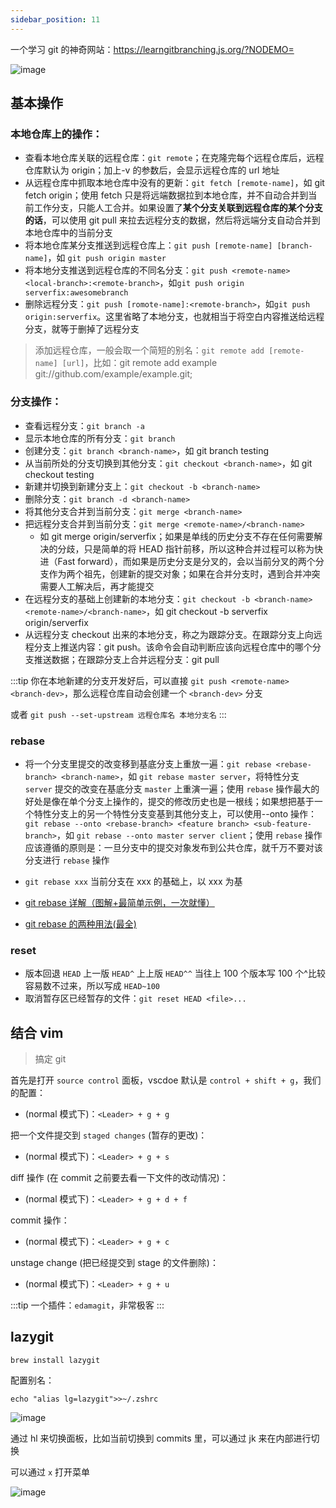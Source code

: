 ```yaml
---
sidebar_position: 11
---
```


一个学习 git 的神奇网站：https://learngitbranching.js.org/?NODEMO=

![image](https://tvax3.sinaimg.cn/large/008cOUgNgy1h3u6xvtx2lj317m0co49e.jpg)

## 基本操作

### 本地仓库上的操作：

- 查看本地仓库关联的远程仓库：`git remote`；在克隆完每个远程仓库后，远程仓库默认为 origin；加上-v 的参数后，会显示远程仓库的 url 地址
- 从远程仓库中抓取本地仓库中没有的更新：`git fetch [remote-name]`，如 git fetch origin；使用 fetch 只是将远端数据拉到本地仓库，并不自动合并到当前工作分支，只能人工合并。如果设置了**某个分支关联到远程仓库的某个分支的话**，可以使用 git pull 来拉去远程分支的数据，然后将远端分支自动合并到本地仓库中的当前分支
- 将本地仓库某分支推送到远程仓库上：`git push [remote-name] [branch-name]`，如 `git push origin master`
- 将本地分支推送到远程仓库的不同名分支：`git push <remote-name> <local-branch>:<remote-branch>`，如`git push origin serverfix:awesomebranch`
- 删除远程分支：`git push [romote-name]:<remote-branch>`，如`git push origin:serverfix`。这里省略了本地分支，也就相当于将空白内容推送给远程分支，就等于删掉了远程分支

> 添加远程仓库，一般会取一个简短的别名：`git remote add [remote-name] [url]`，比如：git remote add example git://github.com/example/example.git;

### 分支操作：

- 查看远程分支：`git branch -a`
- 显示本地仓库的所有分支：`git branch`
- 创建分支：`git branch <branch-name>`，如 git branch testing
- 从当前所处的分支切换到其他分支：`git checkout <branch-name>`，如 git checkout testing
- 新建并切换到新建分支上：`git checkout -b <branch-name>`
- 删除分支：`git branch -d <branch-name>`
- 将其他分支合并到当前分支：`git merge <branch-name>`
- 把远程分支合并到当前分支：`git merge <remote-name>/<branch-name>`
  - 如 git merge origin/serverfix；如果是单线的历史分支不存在任何需要解决的分歧，只是简单的将 HEAD 指针前移，所以这种合并过程可以称为快进（Fast forward），而如果是历史分支是分叉的，会以当前分叉的两个分支作为两个祖先，创建新的提交对象；如果在合并分支时，遇到合并冲突需要人工解决后，再才能提交
- 在远程分支的基础上创建新的本地分支：`git checkout -b <branch-name> <remote-name>/<branch-name>`，如 git checkout -b serverfix origin/serverfix
- 从远程分支 checkout 出来的本地分支，称之为跟踪分支。在跟踪分支上向远程分支上推送内容：git push。该命令会自动判断应该向远程仓库中的哪个分支推送数据；在跟踪分支上合并远程分支：git pull

:::tip
你在本地新建的分支开发好后，可以直接 `git push <remote-name> <branch-dev>`，那么远程仓库自动会创建一个 `<branch-dev>` 分支

或者 `git push --set-upstream 远程仓库名 本地分支名`
:::

### rebase

- 将一个分支里提交的改变移到基底分支上重放一遍：`git rebase <rebase-branch> <branch-name>`，如 `git rebase master server`，将特性分支 `server` 提交的改变在基底分支 `master` 上重演一遍；使用 `rebase` 操作最大的好处是像在单个分支上操作的，提交的修改历史也是一根线；如果想把基于一个特性分支上的另一个特性分支变基到其他分支上，可以使用--onto 操作：`git rebase --onto <rebase-branch> <feature branch> <sub-feature-branch>`，如 `git rebase --onto master server client`；使用 `rebase` 操作应该遵循的原则是：一旦分支中的提交对象发布到公共仓库，就千万不要对该分支进行 `rebase` 操作
- `git rebase xxx` 当前分支在 xxx 的基础上，以 xxx 为基

- [git rebase 详解（图解+最简单示例，一次就懂）](https://blog.csdn.net/weixin_42310154/article/details/119004977)
- [git rebase 的两种用法(最全)](https://blog.csdn.net/small_white_123/article/details/121563248)

### reset

- 版本回退 `HEAD` 上一版 `HEAD^` 上上版 `HEAD^^` 当往上 100 个版本写 100 个^比较容易数不过来，所以写成 `HEAD~100`
- 取消暂存区已经暂存的文件：`git reset HEAD <file>...`

## 结合 vim

> 搞定 git

首先是打开 `source control` 面板，vscdoe 默认是 `control + shift + g`，我们的配置：

- (normal 模式下)：`<Leader> + g + g`

把一个文件提交到 `staged changes` (暂存的更改)：

- (normal 模式下)：`<Leader> + g + s`

diff 操作 (在 commit 之前要去看一下文件的改动情况)：

- (normal 模式下)：`<Leader> + g + d + f`

commit 操作：

- (normal 模式下)：`<Leader> + g + c`

unstage change (把已经提交到 stage 的文件删除)：

- (normal 模式下)：`<Leader> + g + u`

:::tip
一个插件：`edamagit`，非常极客
:::

## lazygit

```shell
brew install lazygit
```

配置别名：

```shell
echo "alias lg=lazygit">>~/.zshrc
```

![image](https://tva4.sinaimg.cn/large/008cOUgNgy1h3v08vag8jj324k1cmhdt.jpg)

通过 hl 来切换面板，比如当前切换到 commits 里，可以通过 jk 来在内部进行切换

可以通过 `x` 打开菜单

![image](https://tva2.sinaimg.cn/large/008cOUgNgy1h3v0i9iiqsj317y10wngr.jpg)
